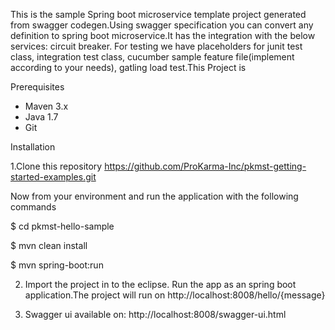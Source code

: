 This is the sample Spring boot microservice template project generated from swagger codegen.Using swagger specification you can convert any definition to spring boot microservice.It has the integration with the below services:
 circuit breaker. For testing we have placeholders for junit test class, integration test class, cucumber sample 
feature file(implement according to your needs), gatling load test.This Project is

Prerequisites

- Maven 3.x
- Java 1.7
- Git

Installation

1.Clone this repository
https://github.com/ProKarma-Inc/pkmst-getting-started-examples.git

Now from your environment and run the application with the following commands

$ cd pkmst-hello-sample

$ mvn clean install

$ mvn spring-boot:run

2)  Import the project in to the eclipse. Run the app as an spring boot application.The project will run on  http://localhost:8008/hello/{message}

3) Swagger ui available on:
http://localhost:8008/swagger-ui.html


